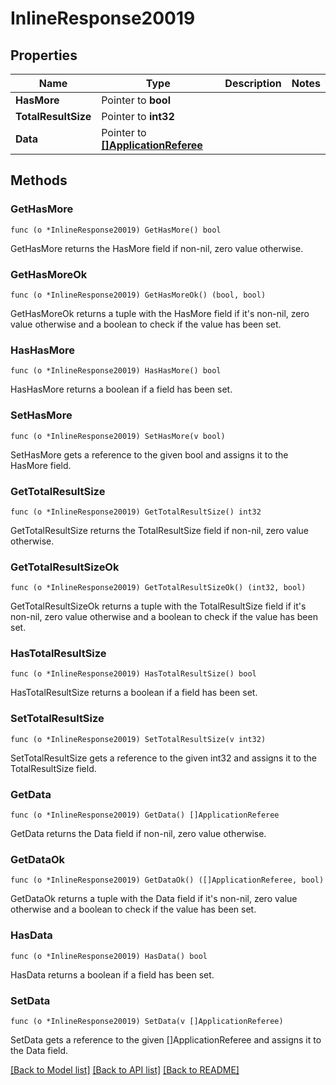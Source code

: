 # InlineResponse20019

## Properties

Name | Type | Description | Notes
------------ | ------------- | ------------- | -------------
**HasMore** | Pointer to **bool** |  | 
**TotalResultSize** | Pointer to **int32** |  | 
**Data** | Pointer to [**[]ApplicationReferee**](ApplicationReferee.md) |  | 

## Methods

### GetHasMore

`func (o *InlineResponse20019) GetHasMore() bool`

GetHasMore returns the HasMore field if non-nil, zero value otherwise.

### GetHasMoreOk

`func (o *InlineResponse20019) GetHasMoreOk() (bool, bool)`

GetHasMoreOk returns a tuple with the HasMore field if it's non-nil, zero value otherwise
and a boolean to check if the value has been set.

### HasHasMore

`func (o *InlineResponse20019) HasHasMore() bool`

HasHasMore returns a boolean if a field has been set.

### SetHasMore

`func (o *InlineResponse20019) SetHasMore(v bool)`

SetHasMore gets a reference to the given bool and assigns it to the HasMore field.

### GetTotalResultSize

`func (o *InlineResponse20019) GetTotalResultSize() int32`

GetTotalResultSize returns the TotalResultSize field if non-nil, zero value otherwise.

### GetTotalResultSizeOk

`func (o *InlineResponse20019) GetTotalResultSizeOk() (int32, bool)`

GetTotalResultSizeOk returns a tuple with the TotalResultSize field if it's non-nil, zero value otherwise
and a boolean to check if the value has been set.

### HasTotalResultSize

`func (o *InlineResponse20019) HasTotalResultSize() bool`

HasTotalResultSize returns a boolean if a field has been set.

### SetTotalResultSize

`func (o *InlineResponse20019) SetTotalResultSize(v int32)`

SetTotalResultSize gets a reference to the given int32 and assigns it to the TotalResultSize field.

### GetData

`func (o *InlineResponse20019) GetData() []ApplicationReferee`

GetData returns the Data field if non-nil, zero value otherwise.

### GetDataOk

`func (o *InlineResponse20019) GetDataOk() ([]ApplicationReferee, bool)`

GetDataOk returns a tuple with the Data field if it's non-nil, zero value otherwise
and a boolean to check if the value has been set.

### HasData

`func (o *InlineResponse20019) HasData() bool`

HasData returns a boolean if a field has been set.

### SetData

`func (o *InlineResponse20019) SetData(v []ApplicationReferee)`

SetData gets a reference to the given []ApplicationReferee and assigns it to the Data field.


[[Back to Model list]](../README.md#documentation-for-models) [[Back to API list]](../README.md#documentation-for-api-endpoints) [[Back to README]](../README.md)


